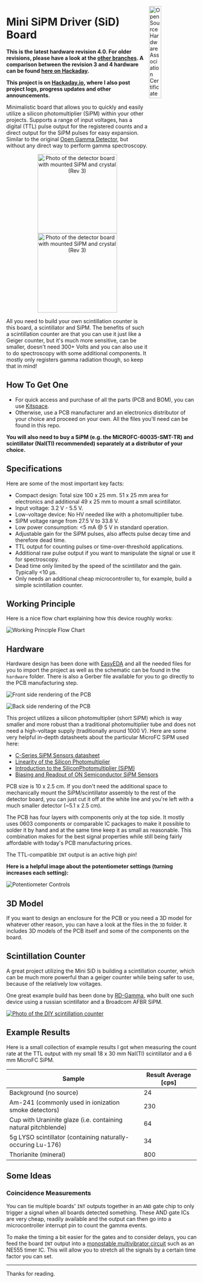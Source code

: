 <a href="https://INSERT.LINK" title="Open Source Hardware Association Certificate"><img align="right" width="25%" src="docs/oshw.svg" alt="Open Source Hardware Association Certificate"></a>

# Mini SiPM Driver (SiD) Board

**This is the latest hardware revision 4.0. For older revisions, please have a look at the [other branches](https://github.com/OpenGammaProject/Mini-SiD/branches). A comparison between the revision 3 and 4 hardware can be found [here on Hackaday](https://hackaday.io/project/188090-mini-sipm-driver-board/log/225429-revision-4-is-finally-here).**

**This project is on [Hackaday.io](https://hackaday.io/project/188090-mini-sipm-driver-board), where I also post project logs, progress updates and other announcements.**

Minimalistic board that allows you to quickly and easily utilize a silicon photomultiplier (SiPM) within your other projects. Supports a range of input voltages, has a digital (TTL) pulse output for the registered counts and a direct output for the SiPM pulses for easy expansion. Similar to the original [Open Gamma Detector](https://github.com/OpenGammaProject/Open-Gamma-Detector), but without any direct way to perform gamma spectroscopy.

<p align="center">
  <img alt="Photo of the detector board with mounted SiPM and crystal (Rev 3)" title="Photo of the detector board with mounted SiPM and crystal (Rev 3)" height="210px" src="docs/img1.jpg">
  <img alt="Photo of the detector board with mounted SiPM and crystal (Rev 3)" title="Photo of the detector board with mounted SiPM and crystal (Rev 3)" height="210px" src="docs/img2.jpg">
</p>

All you need to build your own scintillation counter is this board, a scintillator and SiPM. The benefits of such a scintillation counter are that you can use it just like a Geiger counter, but it's much more sensitive, can be smaller, doesn't need 300+ Volts and you can also use it to do spectroscopy with some additional components. It mostly only registers gamma radiation though, so keep that in mind!

## How To Get One

* For quick access and purchase of all the parts (PCB and BOM), you can use [Kitspace](https://kitspace.org/boards/github.com/OpenGammaProject/Mini-SiD/).
* Otherwise, use a PCB manufacturer and an electronics distributor of your choice and proceed on your own. All the files you'll need can be found in this repo.

**You will also need to buy a SiPM (e.g. the MICROFC-60035-SMT-TR) and scintillator (NaI(Tl) recommended) separately at a distributor of your choice.**

## Specifications

Here are some of the most important key facts:

* Compact design: Total size 100 x 25 mm. 51 x 25 mm area for electronics and additional 49 x 25 mm to mount a small scintillator.
* Input voltage: 3.2 V - 5.5 V.
* Low-voltage device: No HV needed like with a photomultiplier tube.
* SiPM voltage range from 27.5 V to 33.8 V.
* Low power consumption: <5 mA @ 5 V in standard operation.
* Adjustable gain for the SiPM pulses, also affects pulse decay time and therefore dead time.
* TTL output for counting pulses or time-over-threshold applications.
* Additional raw pulse output if you want to manipulate the signal or use it for spectroscopy.
* Dead time only limited by the speed of the scintillator and the gain. Typically <10 µs.
* Only needs an additional cheap microcontroller to, for example, build a simple scintillation counter.

## Working Principle

Here is a nice flow chart explaining how this device roughly works:

![Working Principle Flow Chart](docs/flow.drawio.svg)

## Hardware

Hardware design has been done with [EasyEDA](https://easyeda.com/) and all the needed files for you to import the project as well as the schematic can be found in the `hardware` folder. There is also a Gerber file available for you to go directly to the PCB manufacturing step.

![Front side rendering of the PCB](docs/pcb_front.png)

![Back side rendering of the PCB](docs/pcb_back.png)

This project utilizes a silicon photomultiplier (short SiPM) which is way smaller and more robust than a traditional photomultiplier tube and does not need a high-voltage supply (traditionally  around 1000 V). Here are some very helpful in-depth datasheets about the particular MicroFC SiPM used here:

* [C-Series SiPM Sensors datasheet](https://www.onsemi.com/pdf/datasheet/microc-series-d.pdf)
* [Linearity of the Silicon Photomultiplier](https://www.onsemi.com/pub/Collateral/AND9776-D.PDF)
* [Introduction to the SiliconPhotomultiplier (SiPM)](https://www.onsemi.com/pub/Collateral/AND9770-D.PDF)
* [Biasing and Readout of ON Semiconductor SiPM Sensors](https://www.onsemi.com/pub/Collateral/AND9782-D.PDF)

PCB size is 10 x 2.5 cm. If you don't need the additional space to mechanically mount the SiPM/scintillator assembly to the rest of the detector board, you can just cut it off at the white line and you're left with a much smaller detector (~5.1 x 2.5 cm).

The PCB has four layers with components only at the top side. It mostly uses 0603 components or comparable IC packages to make it possible to solder it by hand and at the same time keep it as small as reasonable.
This combination makes for the best signal properties while still being fairly affordable with today's PCB manufacturing prices.

The TTL-compatible `INT` output is an active high pin!

**Here is a helpful image about the potentiometer settings (turning increases each setting):**

![Potentiometer Controls](docs/controls.png)

## 3D Model

If you want to design an enclosure for the PCB or you need a 3D model for whatever other reason, you can have a look at the files in the `3D` folder. It includes 3D models of the PCB itself and some of the components on the board.

## Scintillation Counter

A great project utilizing the Mini SiD is building a scintillation counter, which can be much more powerful than a geiger counter while being safer to use, because of the relatively low voltages.

One great example build has been done by [RD-Gamma](https://rd-gammaspectra.xyz), who built one such device using a russian scintillator and a Broadcom AFBR SiPM.

[![Photo of the DIY scintillation counter](docs/example.jpg)](https://rd-gammaspectra.xyz/?p=255)

## Example Results

Here is a small collection of example results I got when measuring the count rate at the TTL output with my small 18 x 30 mm NaI(Tl) scintillator and a 6 mm MicroFC SiPM.

| Sample | Result Average [cps] |
| --- | --- |
| Background (no source) | 24 |
| Am-241 (commonly used in ionization smoke detectors) | 230 |
| Cup with Uraninite glaze (i.e. containing natural pitchblende) | 64 |
| 5g LYSO scintillator (containing naturally-occuring Lu-176) | 34 |
| Thorianite (mineral) | 800 |

## Some Ideas

### Coincidence Measurements

You can tie multiple boards' `INT` outputs together in an `AND` gate chip to only trigger a signal when all boards detected something. These AND gate ICs are very cheap, readily available and the output can then go into a microcontroller interrupt pin to count the gamma events.

To make the timing a bit easier for the gates and to consider delays, you can feed the board `INT` output into a [monostable multivibrator circuit](https://en.wikipedia.org/wiki/Multivibrator#Monostable) such as an NE555 timer IC. This will allow you to stretch all the signals by a certain time factor you can set.

---

Thanks for reading.
